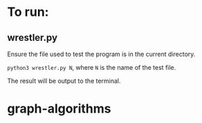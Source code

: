 # To run:

##  wrestler.py
Ensure the file used to test the program is in the current directory.

`python3 wrestler.py N`, where `N` is the name of the test file.

The result will be output to the terminal.

# graph-algorithms
